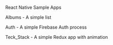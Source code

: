 React Native Sample Apps

Albums - A simple list

Auth - A simple Firebase Auth process

Teck_Stack - A simple Redux app with animation
